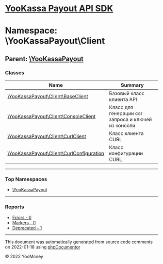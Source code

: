# [YooKassa Payout API SDK](../home.md)

# Namespace: \YooKassaPayout\Client
## Parent: [\YooKassaPayout](../namespaces/yookassapayout.md)
### Classes
| Name | Summary |
| ---- | ------- |
| [\YooKassaPayout\Client\BaseClient](../classes/YooKassaPayout-Client-BaseClient.md) | Базовый класс клиента API |
| [\YooKassaPayout\Client\ConsoleClient](../classes/YooKassaPayout-Client-ConsoleClient.md) | Класс для генерации csr запроса и ключей из консоли |
| [\YooKassaPayout\Client\CurlClient](../classes/YooKassaPayout-Client-CurlClient.md) | Класс клиента CURL |
| [\YooKassaPayout\Client\CurlConfiguration](../classes/YooKassaPayout-Client-CurlConfiguration.md) | Класс конфигурации CURL |

---

### Top Namespaces

* [\YooKassaPayout](../namespaces/yookassapayout.md)

---

### Reports
* [Errors - 0](../reports/errors.md)
* [Markers - 0](../reports/markers.md)
* [Deprecated - 1](../reports/deprecated.md)

---

This document was automatically generated from source code comments on 2022-01-18 using [phpDocumentor](http://www.phpdoc.org/)

&copy; 2022 YooMoney